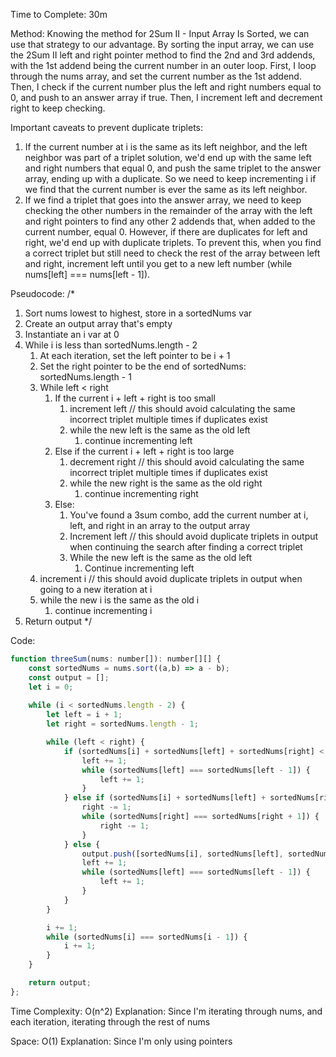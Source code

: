 Time to Complete: 30m

Method: Knowing the method for 2Sum II - Input Array Is Sorted, we can use that strategy to our advantage. By sorting the input array, we can use the 2Sum II left and right pointer method to find the 2nd and 3rd addends, with the 1st addend being the current number in an outer loop. First, I loop through the nums array, and set the current number as the 1st addend. Then, I check if the current number plus the left and right numbers equal to 0, and push to an answer array if true. Then, I increment left and decrement right to keep checking.

Important caveats to prevent duplicate triplets: 
1) If the current number at i is the same as its left neighbor, and the left neighbor was part of a triplet solution, we'd end up with the same left and right numbers that equal 0, and push the same triplet to the answer array, ending up with a duplicate. So we need to keep incrementing i if we find that the current number is ever the same as its left neighbor.
2) If we find a triplet that goes into the answer array, we need to keep checking the other numbers in the remainder of the array with the left and right pointers to find any other 2 addends that, when added to the current number, equal 0. However, if there are duplicates for left and right, we'd end up with duplicate triplets. To prevent this, when you find a correct triplet but still need to check the rest of the array between left and right, increment left until you get to a new left number (while nums[left] === nums[left - 1]).

Pseudocode:
/*
1. Sort nums lowest to highest, store in a sortedNums var
2. Create an output array that's empty
3. Instantiate an i var at 0
4. While i is less than sortedNums.length - 2
    1. At each iteration, set the left pointer to be i + 1
    2. Set the right pointer to be the end of sortedNums: sortedNums.length - 1
    3. While left < right
        1. If the current i + left + right is too small
            1. increment left
            // this should avoid calculating the same incorrect triplet multiple times if duplicates exist
            2. while the new left is the same as the old left
                1. continue incrementing left
        2. Else if the current i + left + right is too large
            1. decrement right
            // this should avoid calculating the same incorrect triplet multiple times if duplicates exist
            2. while the new right is the same as the old right
                1. continue incrementing right
        3. Else:
            1. You've found a 3sum combo, add the current number at i, left, and right in an array to the output array
            2. Increment left
            // this should avoid duplicate triplets in output when continuing the search after finding a correct triplet
            3. While the new left is the same as the old left
                1. Continue incrementing left
    4. increment i
    // this should avoid duplicate triplets in output when going to a new iteration at i
    5. while the new i is the same as the old i
        1. continue incrementing i
5. Return output
*/

Code:

```js
function threeSum(nums: number[]): number[][] {
    const sortedNums = nums.sort((a,b) => a - b);
    const output = [];
    let i = 0;
    
    while (i < sortedNums.length - 2) {
        let left = i + 1;
        let right = sortedNums.length - 1;

        while (left < right) {
            if (sortedNums[i] + sortedNums[left] + sortedNums[right] < 0) {
                left += 1;
                while (sortedNums[left] === sortedNums[left - 1]) {
                    left += 1;
                }
            } else if (sortedNums[i] + sortedNums[left] + sortedNums[right] > 0) {
                right -= 1;
                while (sortedNums[right] === sortedNums[right + 1]) {
                    right -= 1;
                }
            } else {
                output.push([sortedNums[i], sortedNums[left], sortedNums[right]]);
                left += 1;
                while (sortedNums[left] === sortedNums[left - 1]) {
                    left += 1;
                }
            }
        }

        i += 1;
        while (sortedNums[i] === sortedNums[i - 1]) {
            i += 1;
        }
    }

    return output;
};
```


Time Complexity: O(n^2)
Explanation: Since I'm iterating through nums, and each iteration, iterating through the rest of nums

Space: O(1)
Explanation: Since I'm only using pointers
